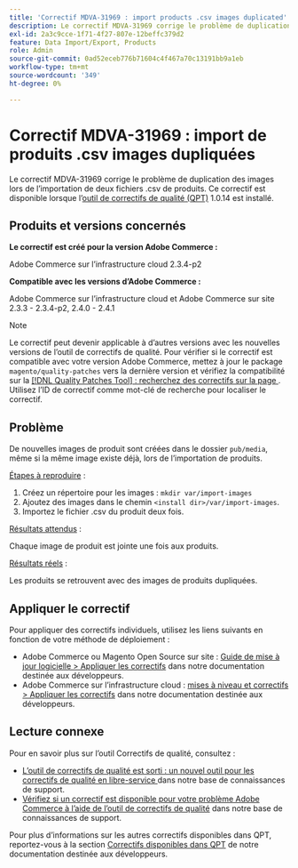 ```yaml
---
title: 'Correctif MDVA-31969 : import products .csv images duplicated'
description: Le correctif MDVA-31969 corrige le problème de duplication des images lors de l’importation de deux fichiers .csv de produits. Ce correctif est disponible lorsque l’[outil de correctifs de qualité (QPT)](/help/announcements/adobe-commerce-announcements/magento-quality-patches-released-new-tool-to-self-serve-quality-patches.md) 1.0.14 est installé.
exl-id: 2a3c9cce-1f71-4f27-807e-12beffc379d2
feature: Data Import/Export, Products
role: Admin
source-git-commit: 0ad52eceb776b71604c4f467a70c13191bb9a1eb
workflow-type: tm+mt
source-wordcount: '349'
ht-degree: 0%

---
```


# Correctif MDVA-31969 : import de produits .csv images dupliquées

Le correctif MDVA-31969 corrige le problème de duplication des images lors de l’importation de deux fichiers .csv de produits. Ce correctif est disponible lorsque l’[outil de correctifs de qualité (QPT)](/help/announcements/adobe-commerce-announcements/magento-quality-patches-released-new-tool-to-self-serve-quality-patches.md) 1.0.14 est installé.

## Produits et versions concernés

**Le correctif est créé pour la version Adobe Commerce :**

Adobe Commerce sur l’infrastructure cloud 2.3.4-p2

**Compatible avec les versions d’Adobe Commerce :**

Adobe Commerce sur l’infrastructure cloud et Adobe Commerce sur site 2.3.3 - 2.3.4-p2, 2.4.0 - 2.4.1

>[!NOTE]
>
>Le correctif peut devenir applicable à d’autres versions avec les nouvelles versions de l’outil de correctifs de qualité. Pour vérifier si le correctif est compatible avec votre version Adobe Commerce, mettez à jour le package `magento/quality-patches` vers la dernière version et vérifiez la compatibilité sur la [[!DNL Quality Patches Tool] : recherchez des correctifs sur la page ](https://devdocs.magento.com/quality-patches/tool.html#patch-grid). Utilisez l’ID de correctif comme mot-clé de recherche pour localiser le correctif.

## Problème

De nouvelles images de produit sont créées dans le dossier `pub/media`, même si la même image existe déjà, lors de l’importation de produits.

<u>Étapes à reproduire</u> :

1. Créez un répertoire pour les images : `mkdir var/import-images`
1. Ajoutez des images dans le chemin `<install dir>/var/import-images`.
1. Importez le fichier .csv du produit deux fois.

<u>Résultats attendus</u> :

Chaque image de produit est jointe une fois aux produits.

<u>Résultats réels</u> :

Les produits se retrouvent avec des images de produits dupliquées.

## Appliquer le correctif

Pour appliquer des correctifs individuels, utilisez les liens suivants en fonction de votre méthode de déploiement :

* Adobe Commerce ou Magento Open Source sur site : [Guide de mise à jour logicielle > Appliquer les correctifs](https://devdocs.magento.com/guides/v2.4/comp-mgr/patching/mqp.html) dans notre documentation destinée aux développeurs.
* Adobe Commerce sur l’infrastructure cloud : [mises à niveau et correctifs > Appliquer les correctifs](https://devdocs.magento.com/cloud/project/project-patch.html) dans notre documentation destinée aux développeurs.

## Lecture connexe

Pour en savoir plus sur l’outil Correctifs de qualité, consultez :

* [ L’outil de correctifs de qualité est sorti : un nouvel outil pour les correctifs de qualité en libre-service ](/help/announcements/adobe-commerce-announcements/magento-quality-patches-released-new-tool-to-self-serve-quality-patches.md) dans notre base de connaissances de support.
* [Vérifiez si un correctif est disponible pour votre problème Adobe Commerce à l’aide de l’outil de correctifs de qualité](/help/support-tools/patches-available-in-qpt-tool/check-patch-for-magento-issue-with-magento-quality-patches.md) dans notre base de connaissances de support.

Pour plus d’informations sur les autres correctifs disponibles dans QPT, reportez-vous à la section [Correctifs disponibles dans QPT](https://devdocs.magento.com/quality-patches/tool.html#patch-grid) de notre documentation destinée aux développeurs.
